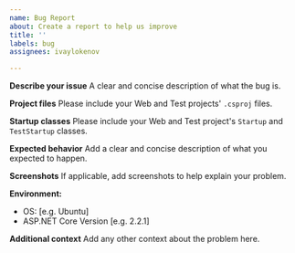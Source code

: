 ```yaml
---
name: Bug Report
about: Create a report to help us improve
title: ''
labels: bug
assignees: ivaylokenov

---
```


**Describe your issue**
A clear and concise description of what the bug is.

**Project files**
Please include your Web and Test projects' `.csproj` files.

**Startup classes**
Please include your Web and Test project's `Startup` and `TestStartup` classes.

**Expected behavior**
Add a clear and concise description of what you expected to happen.

**Screenshots**
If applicable, add screenshots to help explain your problem.

**Environment:**
 - OS: [e.g. Ubuntu]
 - ASP.NET Core Version [e.g. 2.2.1]

**Additional context**
Add any other context about the problem here.
